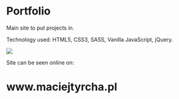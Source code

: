 # Portfolio

Main site to put projects in.

Technology used: HTML5, CSS3, SASS, Vanilla JavaScript, jQuery.

<img src=https://github.com/MaciejTyrcha/Portfolio/blob/master/Rysunki/Portfolio1.png1>

Site can be seen online on:

<h1>www.maciejtyrcha.pl </h1>

